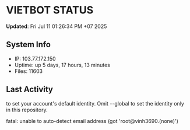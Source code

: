 # VIETBOT STATUS
**Updated**: Fri Jul 11 01:26:34 PM +07 2025

## System Info
- IP: 103.77.172.150
- Uptime: up 5 days, 17 hours, 13 minutes
- Files: 11603

## Last Activity

to set your account's default identity.
Omit --global to set the identity only in this repository.

fatal: unable to auto-detect email address (got 'root@vinh3690.(none)')
